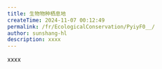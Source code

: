 ```yaml
---
title: 生物物种栖息地
createTime: 2024-11-07 00:12:49
permalink: /fr/EcologicalConservation/PyiyF0__/
author: sunshang-hl
description: xxxx
---
```


xxxx